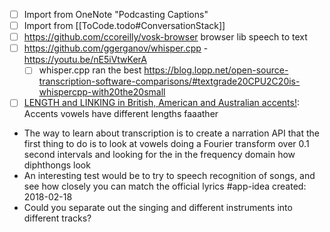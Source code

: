 - [ ] Import from OneNote "Podcasting Captions"
- [ ] Import from [[ToCode.todo#ConversationStack]]
- [ ] https://github.com/ccoreilly/vosk-browser browser lib speech to text
- [ ] https://github.com/ggerganov/whisper.cpp - https://youtu.be/nE5iVtwKerA 
	- [ ] whisper.cpp ran the best  https://blog.lopp.net/open-source-transcription-software-comparisons/#textgrade20CPU2C20is-whispercpp-with20the20small
- [ ] [LENGTH and LINKING in British, American and Australian accents!](https://youtu.be/tPi2jtU7Tl4?si=XSEteiC74Dsg8cpK): Accents vowels have different lengths faaather

- The way to learn about transcription is to create a narration API that the first thing to do is to look at vowels doing a Fourier transform over 0.1 second intervals and looking for the in the frequency domain how diphthongs look
- An interesting test would be to try to speech recognition of songs, and see how closely you can match the official lyrics #app-idea created: 2018-02-18
- Could you separate out the singing and different instruments into different tracks? 
